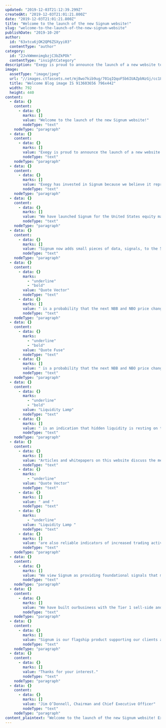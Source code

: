 ```yaml
---
updated: "2019-12-03T21:12:39.299Z"
createdAt: "2019-12-03T21:01:21.800Z"
date: "2019-12-03T21:01:21.800Z"
title: "Welcome to the launch of the new Signum website!"
slug: "welcome-to-the-launch-of-the-new-signum-website"
publishDate: "2019-10-20"
author:
  id: "63xtcu6jOK2QP6ZSXyyi03"
  contentType: "author"
category:
  id: "2JvkWmmnimgbzjC3bZkPOk"
  contentType: "insightCategory"
description: "Exegy is proud to announce the launch of a new website to support Signum, a product that applies advanced machine learning techniques to add predictive insights to low-latency market data."
image:
  assetType: "image/jpeg"
  url: "//images.ctfassets.net/mj8wo7kib9ug/701qIQqoF5b6IUAZpbNzGj/cc184b5e0757b39695cbe725d2dd3763/Welcome_Blog_image_IS_913603656_796x442.jpg"
  title: "Welcome Blog image IS 913603656 796x442"
  width: 792
  height: 440
content:
  - data: {}
    content:
      - data: {}
        marks: []
        value: "Welcome to the launch of the new Signum website!"
        nodeType: "text"
    nodeType: "paragraph"
  - data: {}
    content:
      - data: {}
        marks: []
        value: "Exegy is proud to announce the launch of a new website to support Signum, a product that applies advanced machine learning techniques to add predictive insights to low-latency market data. Our goal is to provide daily updates to metrics that quantify the value and accuracy of our signals, as well as insightful commentary on the market dynamics that they predict. We hope that you make a visit to this site a part of your daily routine and we invite you to send us your thoughts and suggestions for improvements."
        nodeType: "text"
    nodeType: "paragraph"
  - data: {}
    content:
      - data: {}
        marks: []
        value: "Exegy has invested in Signum because we believe it represents the future of elite trading systems. Today, Exegy is the premier provider of Direct Market Data feed solutions to Tier 1 firms – both buy-side and sell-side. We have a proven track record of innovation, amassing an Intellectual Property portfolio of over 117 patents and delivering in 2008 the first FPGA-based ticker plant to the capital markets. We also have a deep commitment to a premium user experience whereby we insulate our clients from the complexity of cutting-edge technology and deliver all of its value as a fully managed service. As we observe the rapid advance of Artificial Intelligence (AI) and Machine Learning (ML) technology, we recognize that the future of low-latency trading infrastructure is delivering predictive signals in the same latency profile as normalizing, aggregating, and filtering market data. This vision has shaped our Signum offering, and we are striving to deliver it with our trademark commitment to innovation, performance, and service."
        nodeType: "text"
    nodeType: "paragraph"
  - data: {}
    content:
      - data: {}
        marks: []
        value: "We have launched Signum for the United States equity markets, with expansion to other asset classes and geographies in the near future. Our current signals deliver predictions of price movements and forecasts of liquidity with every change in the National Best Bid and Offer (NBBO) across all 14 protected equity markets in the United States. Exegy Ticker Plant appliances process over 3 billion pieces of market data a day for each of our clients consuming direct and SIP feeds for US equities. Over 500 million of these pieces of market data alter the NBBO quote for a listed equity. Historically, the Exegy Ticker Plant consumes the data from all the feeds, normalizes the data to a common data model, then aggregates, filters and distributes the data to client trading servers according to each application’s directions via the Exegy API. Exegy completes the processing of each piece of market data in 5 microseconds using a single appliance that only consumes two rack units (2U) of space in your data center."
        nodeType: "text"
    nodeType: "paragraph"
  - data: {}
    content:
      - data: {}
        marks: []
        value: "Signum now adds small pieces of data, signals, to the 500 million pieces of market data that change the NBBO on an average day:"
        nodeType: "text"
    nodeType: "paragraph"
  - data: {}
    content:
      - data: {}
        marks:
          - "underline"
          - "bold"
        value: "Quote Vector"
        nodeType: "text"
      - data: {}
        marks: []
        value: " is a probability that the next NBB and NBO price changes will be up or down."
        nodeType: "text"
    nodeType: "paragraph"
  - data: {}
    content:
      - data: {}
        marks:
          - "underline"
          - "bold"
        value: "Quote Fuse"
        nodeType: "text"
      - data: {}
        marks: []
        value: " is a probability that the next NBB and NBO price changes will occur in 50 milliseconds or less."
        nodeType: "text"
    nodeType: "paragraph"
  - data: {}
    content:
      - data: {}
        marks:
          - "underline"
          - "bold"
        value: "Liquidity Lamp"
        nodeType: "text"
      - data: {}
        marks: []
        value: " is an indication that hidden liquidity is resting on the book for a specific instrument on a specific exchange."
        nodeType: "text"
    nodeType: "paragraph"
  - data: {}
    content:
      - data: {}
        marks: []
        value: "Articles and whitepapers on this website discuss the methodology and utility of each of these signals. Interestingly, "
        nodeType: "text"
      - data: {}
        marks:
          - "underline"
        value: "Quote Vector"
        nodeType: "text"
      - data: {}
        marks: []
        value: " and "
        nodeType: "text"
      - data: {}
        marks:
          - "underline"
        value: "Liquidity Lamp "
        nodeType: "text"
      - data: {}
        marks: []
        value: "are also reliable indicators of increased trading activity while the signal is activated. These signaled pools of liquidity are of a significant size when compared to the daily trading volume in each instrument. The existence of this secondary signal suggests further strategies for those in the market-making and agency execution businesses."
        nodeType: "text"
    nodeType: "paragraph"
  - data: {}
    content:
      - data: {}
        marks: []
        value: "We view Signum as providing foundational signals that may be uniquely combined with one another and other internal signals to produce more profitable trading strategies. We expect Signum to be a co to the quantitative research efforts of our clients, allowing them to develop new trading strategies more rapidly and cost-effectively. In addition to offloading the development of these foundational signals, our Signum service includes continuous maintenance and accuracy reporting."
        nodeType: "text"
    nodeType: "paragraph"
  - data: {}
    content:
      - data: {}
        marks: []
        value: "We have built ourbusiness with the Tier 1 sell-side and buy-side firms by offering a vendor managed solution to some of the most important trading challenges of the last ten years. The conversion of markets to electronic execution, colocation, direct data feeds, wireless interconnects and new regulatory requirements have played an important role in the growth of Exegy. We believe the use of real-time predictive analytics in the market making and agency businesses will drive performance and cost initiatives for years to come."
        nodeType: "text"
    nodeType: "paragraph"
  - data: {}
    content:
      - data: {}
        marks: []
        value: "Signum is our flagship product supporting our clients along this rapidly changing path. We have been in development for over two years and we are deploying systems to early adopters now."
        nodeType: "text"
    nodeType: "paragraph"
  - data: {}
    content:
      - data: {}
        marks: []
        value: "Thanks for your interest."
        nodeType: "text"
    nodeType: "paragraph"
  - data: {}
    content:
      - data: {}
        marks: []
        value: "Jim O’Donnell, Chairman and Chief Executive Officer"
        nodeType: "text"
    nodeType: "paragraph"
content_plaintext: "Welcome to the launch of the new Signum website! Exegy is proud to announce the launch of a new website to support Signum, a product that applies advanced machine learning techniques to add predictive insights to low-latency market data. Our goal is to provide daily updates to metrics that quantify the value and accuracy of our signals, as well as insightful commentary on the market dynamics that they predict. We hope that you make a visit to this site a part of your daily routine and we invite you to send us your thoughts and suggestions for improvements. Exegy has invested in Signum because we believe it represents the future of elite trading systems. Today, Exegy is the premier provider of Direct Market Data feed solutions to Tier 1 firms – both buy-side and sell-side. We have a proven track record of innovation, amassing an Intellectual Property portfolio of over 117 patents and delivering in 2008 the first FPGA-based ticker plant to the capital markets. We also have a deep commitment to a premium user experience whereby we insulate our clients from the complexity of cutting-edge technology and deliver all of its value as a fully managed service. As we observe the rapid advance of Artificial Intelligence (AI) and Machine Learning (ML) technology, we recognize that the future of low-latency trading infrastructure is delivering predictive signals in the same latency profile as normalizing, aggregating, and filtering market data. This vision has shaped our Signum offering, and we are striving to deliver it with our trademark commitment to innovation, performance, and service. We have launched Signum for the United States equity markets, with expansion to other asset classes and geographies in the near future. Our current signals deliver predictions of price movements and forecasts of liquidity with every change in the National Best Bid and Offer (NBBO) across all 14 protected equity markets in the United States. Exegy Ticker Plant appliances process over 3 billion pieces of market data a day for each of our clients consuming direct and SIP feeds for US equities. Over 500 million of these pieces of market data alter the NBBO quote for a listed equity. Historically, the Exegy Ticker Plant consumes the data from all the feeds, normalizes the data to a common data model, then aggregates, filters and distributes the data to client trading servers according to each application’s directions via the Exegy API. Exegy completes the processing of each piece of market data in 5 microseconds using a single appliance that only consumes two rack units (2U) of space in your data center. Signum now adds small pieces of data, signals, to the 500 million pieces of market data that change the NBBO on an average day: Quote Vector is a probability that the next NBB and NBO price changes will be up or down. Quote Fuse is a probability that the next NBB and NBO price changes will occur in 50 milliseconds or less. Liquidity Lamp is an indication that hidden liquidity is resting on the book for a specific instrument on a specific exchange. Articles and whitepapers on this website discuss the methodology and utility of each of these signals. Interestingly, Quote Vector and Liquidity Lamp are also reliable indicators of increased trading activity while the signal is activated. These signaled pools of liquidity are of a significant size when compared to the daily trading volume in each instrument. The existence of this secondary signal suggests further strategies for those in the market-making and agency execution businesses. We view Signum as providing foundational signals that may be uniquely combined with one another and other internal signals to produce more profitable trading strategies. We expect Signum to be a co to the quantitative research efforts of our clients, allowing them to develop new trading strategies more rapidly and cost-effectively. In addition to offloading the development of these foundational signals, our Signum service includes continuous maintenance and accuracy reporting. We have built ourbusiness with the Tier 1 sell-side and buy-side firms by offering a vendor managed solution to some of the most important trading challenges of the last ten years. The conversion of markets to electronic execution, colocation, direct data feeds, wireless interconnects and new regulatory requirements have played an important role in the growth of Exegy. We believe the use of real-time predictive analytics in the market making and agency businesses will drive performance and cost initiatives for years to come. Signum is our flagship product supporting our clients along this rapidly changing path. We have been in development for over two years and we are deploying systems to early adopters now. Thanks for your interest. Jim O’Donnell, Chairman and Chief Executive Officer"
---
```

